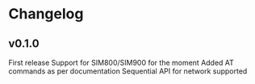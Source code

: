# Changelog

## v0.1.0

First release
Support for SIM800/SIM900 for the moment
Added AT commands as per documentation
Sequential API for network supported
